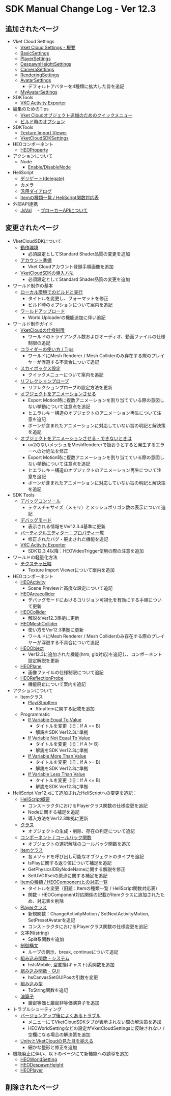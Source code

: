 # SDK Manual Change Log - Ver 12.3

## 追加されたページ

- Vket Cloud Settings
  - [Vket Cloud Settings - 概要](https://vrhikky.github.io/VketCloudSDK_Documents/12.3/VketCloudSettings/Overview.html)
  - [BasicSettings](https://vrhikky.github.io/VketCloudSDK_Documents/12.3/VketCloudSettings/BasicSettings.html)
  - [PlayerSettings](https://vrhikky.github.io/VketCloudSDK_Documents/12.3/VketCloudSettings/PlayerSettings.html)
  - [DespawnHeightSettings](https://vrhikky.github.io/VketCloudSDK_Documents/12.3/VketCloudSettings/DespawnHeightSettings.html)
  - [CameraSettings](https://vrhikky.github.io/VketCloudSDK_Documents/12.3/VketCloudSettings/CameraSettings.html)
  - [RenderingSettings](https://vrhikky.github.io/VketCloudSDK_Documents/12.3/VketCloudSettings/RenderingSettings.html)
  - [AvatarSettings](https://vrhikky.github.io/VketCloudSDK_Documents/12.3/VketCloudSettings/AvatarSettings.html)
    - デフォルトアバターを4種類に拡大した旨を追記
  - [MyAvatarSettings](https://vrhikky.github.io/VketCloudSDK_Documents/12.3/VketCloudSettings/MyAvatarSettings.html)
- SDKTools
  - [VKC Activity Exporter](https://vrhikky.github.io/VketCloudSDK_Documents/12.3/SDKTools/VKCActivityExporter.html)
- 編集のためのTips
  - [Vket Cloudオブジェクト追加のためのクイックメニュー](https://vrhikky.github.io/VketCloudSDK_Documents/12.3/WorldEditingTips/QuickMenu.html)
  - [ビルド時のオプション](https://vrhikky.github.io/VketCloudSDK_Documents/12.3/WorldEditingTips/BuildOptions.html)
- SDKTools
  - [Texture Import Viewer](https://vrhikky.github.io/VketCloudSDK_Documents/12.3/SDKTools/TextureImportViewer.html)
  - [VketCloudSDKSettings](https://vrhikky.github.io/VketCloudSDK_Documents/12.3/SDKTools/VketCloudSDKSettings.html)
- HEOコンポーネント
  - [HEOProperty](https://vrhikky.github.io/VketCloudSDK_Documents/12.3/HEOComponents/HEOProperty.html)
- アクションについて
  - Node
    - [Enable/DisableNode](https://vrhikky.github.io/VketCloudSDK_Documents/12.3/Actions/Node/EnableDisableNode.html)
- HeliScript
  - [デリゲート(delegate)](https://vrhikky.github.io/VketCloudSDK_Documents/12.3/hs/hs_delegate.html)
  - [カメラ](https://vrhikky.github.io/VketCloudSDK_Documents/12.3/hs/hs_system_function_camera.html)
  - [汎用ダイアログ](https://vrhikky.github.io/VketCloudSDK_Documents/12.3/hs/hs_system_function_commondialog.html)
  - [Itemの種類一覧 / HeliScript関数対応表](https://vrhikky.github.io/VketCloudSDK_Documents/12.3/hs/hs_item_types_functions.html)
- 外部API連携
  - [JsVal](https://vrhikky.github.io/VketCloudSDK_Documents/12.3/ExternalAPI/JsVal.html)
　- [ブローカーAPIについて](https://vrhikky.github.io/VketCloudSDK_Documents/12.3/ExternalAPI/BrokerAPI.html)

## 変更されたページ

- VketCloudSDKについて
  - [動作環境](https://vrhikky.github.io/VketCloudSDK_Documents/12.3/AboutVketCloudSDK/OperatingEnvironment.html)
    - 必須設定としてStandard Shader品質の変更を追加
  - [アカウント準備](https://vrhikky.github.io/VketCloudSDK_Documents/12.3/AboutVketCloudSDK/SetupAccount.html)
    - Vket Cloudアカウント登録手順画像を追加
  - [VketCloudSDKの導入方法](https://vrhikky.github.io/VketCloudSDK_Documents/12.3/AboutVketCloudSDK/SetupSDK_external.html)
    - 必須設定としてStandard Shader品質の変更を追加
- ワールド制作の基本
  - [ローカル環境でのビルドと実行](https://vrhikky.github.io/VketCloudSDK_Documents/12.3/FirstStep/BuildAndRun.html)
    - タイトルを変更し、フォーマットを修正
    - ビルド時のオプションについて案内を追記
  - [ワールドアップロード](https://vrhikky.github.io/VketCloudSDK_Documents/12.3/FirstStep/WorldUpload.html)
    - World Uploaderの機能追加に伴い追記
- ワールド制作ガイド
  - [VketCloudの仕様制限](https://vrhikky.github.io/VketCloudSDK_Documents/latest/WorldMakingGuide/UnityGuidelines.html)
    - ワールドのトライアングル数およびオーディオ、動画ファイルの仕様制限の追記
  - [コライダーの使い方 / Tips](https://vrhikky.github.io/VketCloudSDK_Documents/12.3/WorldMakingGuide/Collider.html)
    - ワールドにMesh Renderer / Mesh Colliderのみ存在する際のプレイヤーが浮遊する不具合について追記
  - [スカイボックス設定](https://vrhikky.github.io/VketCloudSDK_Documents/12.3/WorldMakingGuide/Skybox.html)
    - クイックメニューについて案内を追記
  - [リフレクションプローブ](https://vrhikky.github.io/VketCloudSDK_Documents/12.3/WorldMakingGuide/ReflectionProbe.html)
    - リフレクションプローブの設定方法を更新
  - [オブジェクトをアニメーションさせる](https://vrhikky.github.io/VketCloudSDK_Documents/12.3/WorldMakingGuide/PropAnimation.html)
    - Export Motion時に複数アニメーションを割り当てている際の意図しない挙動について注意点を追記
    - ヒエラルキー構造のオブジェクトのアニメーション再生について注意を追記
    - ボーンが含まれたアニメーションに対応していない旨の明記と解決策を追記
  - [オブジェクトをアニメーションさせる - できないときは](https://vrhikky.github.io/VketCloudSDK_Documents/12.3/WorldMakingGuide/PropAnimation_TroubleShooting.html)
    - uv2のないメッシュをMeshRendererで扱おうとすると発生するエラーへの対処法を修正
    - Export Motion時に複数アニメーションを割り当てている際の意図しない挙動について注意点を追記
    - ヒエラルキー構造のオブジェクトのアニメーション再生について注意を追記
    - ボーンが含まれたアニメーションに対応していない旨の明記と解決策を追記
- SDK Tools
  - [デバッグコンソール](https://vrhikky.github.io/VketCloudSDK_Documents/12.3/debugconsole/debugconsole.html)
    - テクスチャサイズ（メモリ）とメッシュポリゴン数の表示について追記
  - [デバッグモード](https://vrhikky.github.io/VketCloudSDK_Documents/12.3/WorldEditingTips/DebugMode.html)
    - 表示される情報をVer12.3.4基準に更新
  - [パーティクルエディター：プロパティ一覧](https://vrhikky.github.io/VketCloudSDK_Documents/12.3/particleeditor/pe_about_properties.html)
    - 修正されたバグ・廃止された機能を追記
  - [VKC Activity Exporter](https://vrhikky.github.io/VketCloudSDK_Documents/12.3/SDKTools/VKCActivityExporter.html)
    - SDK12.3.4以降：HEOVideoTrigger使用の際の注意を追加
- ワールドの軽量化方法
  - [テクスチャ圧縮](https://vrhikky.github.io/VketCloudSDK_Documents/12.3/WorldOptimization/TextureCompression.html)
    - Texture Import Viewerについて案内を追加
- HEOコンポーネント
  - [HEOActivity](https://vrhikky.github.io/VketCloudSDK_Documents/12.3/HEOComponents/HEOActivity.html)
    - Scene Previewと高度な設定について追記
  - [HEOAreacollider](https://vrhikky.github.io/VketCloudSDK_Documents/12.3/HEOComponents/HEOAreacollider.html)
    - デバッグモードにおけるコリジョン可視化を有効にする手順について更新
  - [HEOCollider](https://vrhikky.github.io/VketCloudSDK_Documents/12.3/HEOComponents/HEOCollider.html)
    - 解説をVer12.3準拠に更新
  - [HEOMeshCollider](https://vrhikky.github.io/VketCloudSDK_Documents/12.3/HEOComponents/HEOMeshCollider.html)
    - 使い方をVer12.3準拠に更新
    - ワールドにMesh Renderer / Mesh Colliderのみ存在する際のプレイヤーが浮遊する不具合について追記
  - [HEOObject](https://vrhikky.github.io/VketCloudSDK_Documents/12.3/HEOComponents/HEOObject.html)
    - Ver12.3に追加された機能(hrm, glb対応)を追記し、コンポーネント設定解説を更新
  - [HEOPlane](https://vrhikky.github.io/VketCloudSDK_Documents/latest/HEOComponents/HEOPlane.html)
    - 画像ファイルの仕様制限について追記
  - [HEOReflectionProbe](https://vrhikky.github.io/VketCloudSDK_Documents/12.3/HEOComponents/HEOReflectionProbe.html)
    - 機能廃止について案内を追記
- アクションについて
  - Itemクラス
    - [Play/StopItem](https://vrhikky.github.io/VketCloudSDK_Documents/12.3/Actions/Item/PlayStopItem.html)
      - StopItemに関する記載を追加
  - Programmatic
    - [If Variable Equal To Value](https://vrhikky.github.io/VketCloudSDK_Documents/12.3/Actions/Programmatic/IfEqual.html)
      - タイトルを変更（旧：If A == B）
      - 解説をSDK Ver12.3に準拠
    - [If Variable Not Equal To Value](https://vrhikky.github.io/VketCloudSDK_Documents/12.3/Actions/Programmatic/IfNotEqual.html)
      - タイトルを変更（旧：If A != B）
      - 解説をSDK Ver12.3に準拠
    - [If Variable More Than Value](https://vrhikky.github.io/VketCloudSDK_Documents/12.3/Actions/Programmatic/IfMoreThan.html)
      - タイトルを変更（旧：If A >= B）
      - 解説をSDK Ver12.3に準拠
    - [If Variable Less Than Value](https://vrhikky.github.io/VketCloudSDK_Documents/12.3/Actions/Programmatic/IfLessThan.html)
      - タイトルを変更（旧：If A <= B）
      - 解説をSDK Ver12.3に準拠
- HeliScript
Ver12.xにて追加されたHeliScriptへの変更を追記：
  - [HeliScript概要](https://vrhikky.github.io/VketCloudSDK_Documents/12.3/hs/hs_overview.html)
    - コンストラクタにおけるPlayerクラス関数の仕様変更を追記
    - Nodeに関する補足を追記
    - 導入方法をVer12.3準拠に更新
  - [クラス](https://vrhikky.github.io/VketCloudSDK_Documents/12.3/hs/hs_class.html)
    - オブジェクトの生成・削除、存在の判定について追記
  - [コンポーネント / コールバック関数](https://vrhikky.github.io/VketCloudSDK_Documents/12.3/hs/hs_component.html)
    - オブジェクトの選択解除のコールバック関数を追加
  - [Itemクラス](https://vrhikky.github.io/VketCloudSDK_Documents/12.3/hs/hs_class_item.html)
    - 各メソッドを呼び出し可能なオブジェクトのタイプを追記
    - IsPlayに関する返り値について補足を追記
    - GetPhysicsIDByNodeNameに関する解説を修正
    - SetUVOffsetの原点に関する補足を追記
  - [Itemの種類 / HEOComponentとの対応一覧](https://vrhikky.github.io/VketCloudSDK_Documents/12.3/hs/hs_item_types_functions.html)
    - タイトルを変更（旧題：Itemの種類一覧 / HeliScript関数対応表）
    - 関数 - HEOComponent対応関係の記載がItemクラスに追加されたため、対応表を削除
  - [Playerクラス](https://vrhikky.github.io/VketCloudSDK_Documents/12.3/hs/hs_class_item.html)
    - 新規関数：ChangeActivityMotion / SetNextActivityMotion, SetPresetAvatarを追記
    - コンストラクタにおけるPlayerクラス関数の仕様変更を追記
  - [文字列(string)](https://vrhikky.github.io/VketCloudSDK_Documents/12.3/hs/hs_string.html)
    - Split系関数を追加
  - [制御構文](https://vrhikky.github.io/VketCloudSDK_Documents/12.3/hs/hs_statement_control.html)
    - ループの例示、break, continueについて追記
  - [組み込み関数 - システム](https://vrhikky.github.io/VketCloudSDK_Documents/12.3/hs/hs_system_function.html)
    - hsIsMobile, 型変換(キャスト)系関数を追加
  - [組み込み関数 - GUI](https://vrhikky.github.io/VketCloudSDK_Documents/12.3/hs/hs_system_function_gui.html)
    - hsCanvasSetGUIPosの引数を変更
  - [組み込み型](https://vrhikky.github.io/VketCloudSDK_Documents/12.3/hs/hs_var.html)
    - ToString関数を追記
  - [演算子](https://vrhikky.github.io/VketCloudSDK_Documents/12.3/hs/hs_operator.html)
    - 厳密等価と厳密非等価演算子を追加
- トラブルシューティング
  - [バージョンアップ後によくあるトラブル](https://vrhikky.github.io/VketCloudSDK_Documents/12.3/troubleshooting/VersionUpdateTroubleshooting.html)
    - メニューにてVketCloudSDKタブが表示されない際の解決策を追加
    - HEOWorldSettingなどの設定がVketCloudSettingsに反映されない / 空欄になる場合の解決策を追加  
  - [UnityとVketCloudの見た目を揃える](https://vrhikky.github.io/VketCloudSDK_Documents/12.3/heoexporter/he_align_unity_to_vketcloud.html)
    - 細かな整形と修正を追加
- 機能廃止に伴い、以下のページにて新機能への誘導を追加
  - [HEOWorldSetting](https://vrhikky.github.io/VketCloudSDK_Documents/12.3/HEOComponents/HEOWorldSetting.html)  
  - [HEODespawnHeight](https://vrhikky.github.io/VketCloudSDK_Documents/12.3/HEOComponents/HEODespawnHeight.html)  
  - [HEOPlayer](https://vrhikky.github.io/VketCloudSDK_Documents/12.3/HEOComponents/HEOPlayer.html)  

## 削除されたページ
